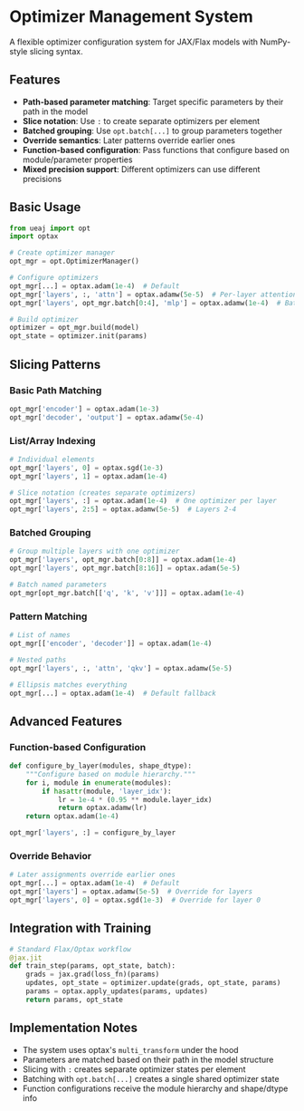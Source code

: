 # Optimizer Management System

A flexible optimizer configuration system for JAX/Flax models with NumPy-style slicing syntax.

## Features

- **Path-based parameter matching**: Target specific parameters by their path in the model
- **Slice notation**: Use `:` to create separate optimizers per element
- **Batched grouping**: Use `opt.batch[...]` to group parameters together
- **Override semantics**: Later patterns override earlier ones
- **Function-based configuration**: Pass functions that configure based on module/parameter properties
- **Mixed precision support**: Different optimizers can use different precisions

## Basic Usage

```python
from ueaj import opt
import optax

# Create optimizer manager
opt_mgr = opt.OptimizerManager()

# Configure optimizers
opt_mgr[...] = optax.adam(1e-4)  # Default
opt_mgr['layers', :, 'attn'] = optax.adamw(5e-5)  # Per-layer attention
opt_mgr['layers', opt_mgr.batch[0:4], 'mlp'] = optax.adamw(1e-4)  # Batch layers 0-3

# Build optimizer
optimizer = opt_mgr.build(model)
opt_state = optimizer.init(params)
```

## Slicing Patterns

### Basic Path Matching
```python
opt_mgr['encoder'] = optax.adam(1e-3)
opt_mgr['decoder', 'output'] = optax.adamw(5e-4)
```

### List/Array Indexing
```python
# Individual elements
opt_mgr['layers', 0] = optax.sgd(1e-3)
opt_mgr['layers', 1] = optax.adam(1e-4)

# Slice notation (creates separate optimizers)
opt_mgr['layers', :] = optax.adam(1e-4)  # One optimizer per layer
opt_mgr['layers', 2:5] = optax.adamw(5e-5)  # Layers 2-4
```

### Batched Grouping
```python
# Group multiple layers with one optimizer
opt_mgr['layers', opt_mgr.batch[0:8]] = optax.adam(1e-4)
opt_mgr['layers', opt_mgr.batch[8:16]] = optax.adam(5e-5)

# Batch named parameters
opt_mgr[opt_mgr.batch[['q', 'k', 'v']]] = optax.adam(1e-4)
```

### Pattern Matching
```python
# List of names
opt_mgr[['encoder', 'decoder']] = optax.adam(1e-4)

# Nested paths
opt_mgr['layers', :, 'attn', 'qkv'] = optax.adamw(5e-5)

# Ellipsis matches everything
opt_mgr[...] = optax.adam(1e-4)  # Default fallback
```

## Advanced Features

### Function-based Configuration
```python
def configure_by_layer(modules, shape_dtype):
    """Configure based on module hierarchy."""
    for i, module in enumerate(modules):
        if hasattr(module, 'layer_idx'):
            lr = 1e-4 * (0.95 ** module.layer_idx)
            return optax.adamw(lr)
    return optax.adam(1e-4)

opt_mgr['layers', :] = configure_by_layer
```

### Override Behavior
```python
# Later assignments override earlier ones
opt_mgr[...] = optax.adam(1e-4)  # Default
opt_mgr['layers'] = optax.adamw(5e-5)  # Override for layers
opt_mgr['layers', 0] = optax.sgd(1e-3)  # Override for layer 0
```

## Integration with Training

```python
# Standard Flax/Optax workflow
@jax.jit
def train_step(params, opt_state, batch):
    grads = jax.grad(loss_fn)(params)
    updates, opt_state = optimizer.update(grads, opt_state, params)
    params = optax.apply_updates(params, updates)
    return params, opt_state
```

## Implementation Notes

- The system uses optax's `multi_transform` under the hood
- Parameters are matched based on their path in the model structure
- Slicing with `:` creates separate optimizer states per element
- Batching with `opt.batch[...]` creates a single shared optimizer state
- Function configurations receive the module hierarchy and shape/dtype info